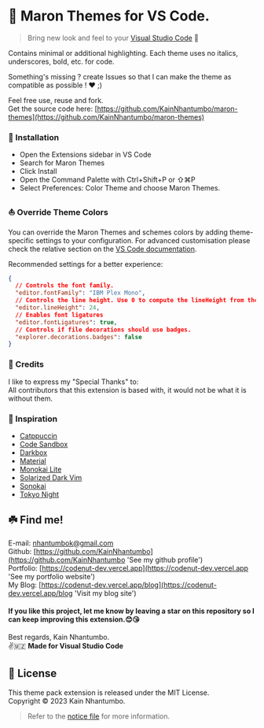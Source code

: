 # 💫 Maron Themes for VS Code.

> Bring new look and feel to your [Visual Studio Code](https://code.visualstudio.com) 🤩

Contains minimal or additional highlighting. Each theme uses no italics, underscores, bold, etc. for code.

Something's missing ? create Issues so that I can make the theme as compatible as possible ! ❤️ ;)

Feel free use, reuse and fork.\
Get the source code here: [https://github.com/KainNhantumbo/maron-themes](https://github.com/KainNhantumbo/maron-themes)

### 🚀 Installation

- Open the Extensions sidebar in VS Code
- Search for Maron Themes
- Click Install
- Open the Command Palette with Ctrl+Shift+P or ⇧⌘P
- Select Preferences: Color Theme and choose Maron Themes.

### ⛵ Override Theme Colors

You can override the Maron Themes and schemes colors by adding theme-specific settings to your configuration. For advanced customisation please check the relative section on the [VS Code documentation](https://code.visualstudio.com/docs/getstarted/themes#_customizing-a-color-theme).

Recommended settings for a better experience:

```json
{
  // Controls the font family.
  "editor.fontFamily": "IBM Plex Mono",
  // Controls the line height. Use 0 to compute the lineHeight from the fontSize.
  "editor.lineHeight": 24,
  // Enables font ligatures
  "editor.fontLigatures": true,
  // Controls if file decorations should use badges.
  "explorer.decorations.badges": false
}
```

### 🥳 Credits

I like to express my "Special Thanks" to:\
All contributors that this extension is based with, it would not be what it is without them.

### 🦄 Inspiration

- [Catppuccin](https://marketplace.visualstudio.com/items?itemName=Catppuccin.catppuccin-vsc)
- [Code Sandbox](https://marketplace.visualstudio.com/items?itemName=CodeSandbox-io.codesandbox-projects-theme)
- [Darkbox](https://marketplace.visualstudio.com/items?itemName=bottledlactose.darkbox)
- [Material](https://github.com/equinusocio/material-theme)
- [Monokai Lite](https://marketplace.visualstudio.com/items?itemName=HarveyWang.monokai-lite)
- [Solarized Dark Vim](https://marketplace.visualstudio.com/items?itemName=hkmix.solarized-dark-vim)
- [Sonokai](https://marketplace.visualstudio.com/items?itemName=sainnhe.sonokai)
- [Tokyo Night](https://marketplace.visualstudio.com/items?itemName=enkia.tokyo-night)

## ☘️ Find me!

E-mail: [nhantumbok@gmail.com](nhantumbok@gmail.com 'Send an e-mail')\
Github: [https://github.com/KainNhantumbo](https://github.com/KainNhantumbo 'See my github profile')  
Portfolio: [https://codenut-dev.vercel.app](https://codenut-dev.vercel.app 'See my portfolio website')\
My Blog: [https://codenut-dev.vercel.app/blog](https://codenut-dev.vercel.app/blog 'Visit my blog site')

#### If you like this project, let me know by leaving a star on this repository so I can keep improving this extension.😊😘

Best regards, Kain Nhantumbo.\
✌️🇲🇿 **Made for Visual Studio Code**

## 📜 License

This theme pack extension is released under the MIT License.\
Copyright &copy; 2023 Kain Nhantumbo.

> Refer to the [notice file](./NOTICE.md) for more information.
